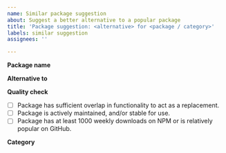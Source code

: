 ```yaml
---
name: Similar package suggestion
about: Suggest a better alternative to a popular package
title: 'Package suggestion: <alternative> for <package / category>'
labels: similar suggestion
assignees: ''

---
```


**Package name**

**Alternative to**
<!-- Name popular package(s) this package is an alternative to. -->

**Quality check**

- [ ] Package has sufficient overlap in functionality to act as a replacement.
- [ ] Package is actively maintained, and/or stable for use.
- [ ] Package has at least 1000 weekly downloads on NPM or is relatively popular on GitHub.

**Category**
<!-- Suggest an existing/new category that this package belongs to. Eg. Date Time formatting, Natural language processing etc. See - 

https://github.com/pastelsky/bundlephobia/blob/bundlephobia/server/middlewares/similar-packages/fixtures.js 

for a list of existing packages and categories.
